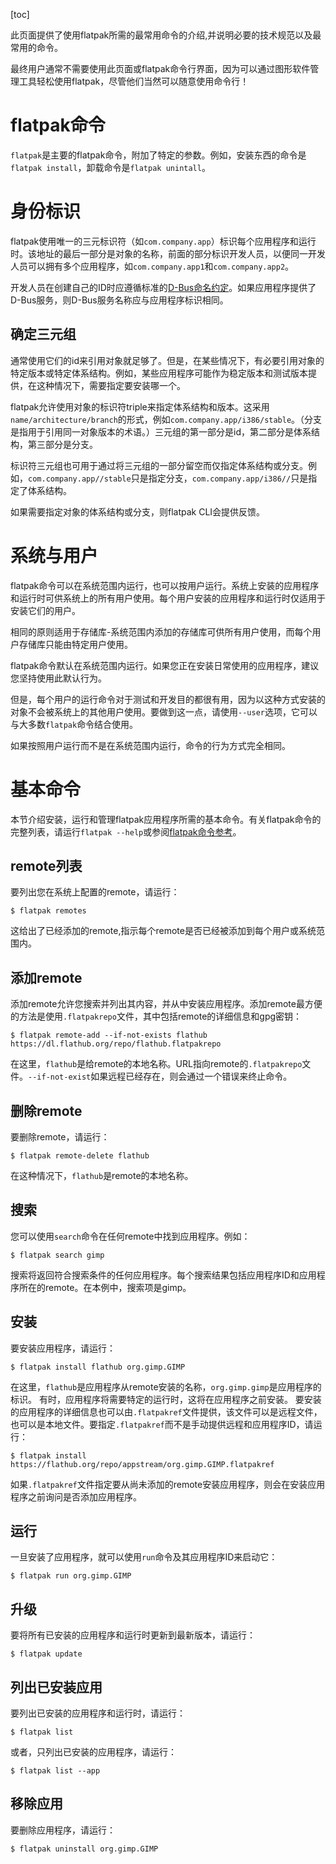 ﻿﻿[toc]



此页面提供了使用flatpak所需的最常用命令的介绍,并说明必要的技术规范以及最常用的命令。

最终用户通常不需要使用此页面或flatpak命令行界面，因为可以通过图形软件管理工具轻松使用flatpak，尽管他们当然可以随意使用命令行！

# flatpak命令

`flatpak`是主要的flatpak命令，附加了特定的参数。例如，安装东西的命令是`flatpak install`，卸载命令是`flatpak unintall`。

# 身份标识

flatpak使用唯一的三元标识符（如`com.company.app`）标识每个应用程序和运行时。该地址的最后一部分是对象的名称，前面的部分标识开发人员，以便同一开发人员可以拥有多个应用程序，如`com.company.app1`和`com.company.app2`。

开发人员在创建自己的ID时应遵循标准的[D-Bus命名约定](https://dbus.freedesktop.org/doc/dbus-specification.html#message-protocol-names)。如果应用程序提供了D-Bus服务，则D-Bus服务名称应与应用程序标识相同。

## 确定三元组

通常使用它们的id来引用对象就足够了。但是，在某些情况下，有必要引用对象的特定版本或特定体系结构。例如，某些应用程序可能作为稳定版本和测试版本提供，在这种情况下，需要指定要安装哪一个。

flatpak允许使用对象的标识符triple来指定体系结构和版本。这采用`name/architecture/branch`的形式，例如`com.company.app/i386/stable`。（分支是指用于引用同一对象版本的术语。）三元组的第一部分是id，第二部分是体系结构，第三部分是分支。

标识符三元组也可用于通过将三元组的一部分留空而仅指定体系结构或分支。例如，`com.company.app//stable`只是指定分支，`com.company.app/i386//`只是指定了体系结构。

如果需要指定对象的体系结构或分支，则flatpak CLI会提供反馈。

# 系统与用户

flatpak命令可以在系统范围内运行，也可以按用户运行。系统上安装的应用程序和运行时可供系统上的所有用户使用。每个用户安装的应用程序和运行时仅适用于安装它们的用户。

相同的原则适用于存储库-系统范围内添加的存储库可供所有用户使用，而每个用户存储库只能由特定用户使用。

flatpak命令默认在系统范围内运行。如果您正在安装日常使用的应用程序，建议您坚持使用此默认行为。

但是，每个用户的运行命令对于测试和开发目的都很有用，因为以这种方式安装的对象不会被系统上的其他用户使用。要做到这一点，请使用`--user`选项，它可以与大多数`flatpak`命令结合使用。

如果按照用户运行而不是在系统范围内运行，命令的行为方式完全相同。

# 基本命令

本节介绍安装，运行和管理flatpak应用程序所需的基本命令。有关flatpak命令的完整列表，请运行`flatpak --help`或参阅[flatpak命令参考](http://docs.flatpak.org/en/latest/flatpak-command-reference.html)。


## remote列表
要列出您在系统上配置的remote，请运行：
```shell
$ flatpak remotes
```
这给出了已经添加的remote,指示每个remote是否已经被添加到每个用户或系统范围内。
## 添加remote
添加remote允许您搜索并列出其内容，并从中安装应用程序。添加remote最方便的方法是使用`.flatpakrepo`文件，其中包括remote的详细信息和gpg密钥：
```shell
$ flatpak remote-add --if-not-exists flathub https://dl.flathub.org/repo/flathub.flatpakrepo
```
在这里，`flathub`是给remote的本地名称。URL指向remote的`.flatpakrepo`文件。`--if-not-exist`如果远程已经存在，则会通过一个错误来终止命令。
## 删除remote
要删除remote，请运行：
```shell
$ flatpak remote-delete flathub
```
在这种情况下，`flathub`是remote的本地名称。



## 搜索
您可以使用`search`命令在任何remote中找到应用程序。例如：
```shell
$ flatpak search gimp
```
搜索将返回符合搜索条件的任何应用程序。每个搜索结果包括应用程序ID和应用程序所在的remote。在本例中，搜索项是gimp。
## 安装
要安装应用程序，请运行：
```shell
$ flatpak install flathub org.gimp.GIMP
```
在这里，`flathub`是应用程序从remote安装的名称，`org.gimp.gimp`是应用程序的标识。
有时，应用程序将需要特定的运行时，这将在应用程序之前安装。
要安装的应用程序的详细信息也可以由`.flatpakref`文件提供，该文件可以是远程文件，也可以是本地文件。要指定`.flatpakref`而不是手动提供远程和应用程序ID，请运行：
```shell
$ flatpak install https://flathub.org/repo/appstream/org.gimp.GIMP.flatpakref
```
如果`.flatpakref`文件指定要从尚未添加的remote安装应用程序，则会在安装应用程序之前询问是否添加应用程序。
## 运行
一旦安装了应用程序，就可以使用`run`命令及其应用程序ID来启动它：
```shell
$ flatpak run org.gimp.GIMP
```
## 升级
要将所有已安装的应用程序和运行时更新到最新版本，请运行：
```shell
$ flatpak update
```
## 列出已安装应用
要列出已安装的应用程序和运行时，请运行：
```shell
$ flatpak list
```
或者，只列出已安装的应用程序，请运行：
```shell
$ flatpak list --app
```
## 移除应用
要删除应用程序，请运行：
```shell
$ flatpak uninstall org.gimp.GIMP
``` 
